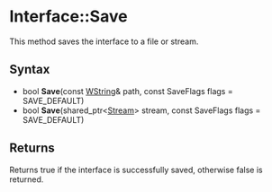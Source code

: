 # Interface::Save #
This method saves the interface to a file or stream.

## Syntax ##
- bool **Save**(const [WString](WString.md)& path, const SaveFlags flags = SAVE_DEFAULT)
- bool **Save**(shared_ptr<[Stream](Stream.md)\> stream, const SaveFlags flags = SAVE_DEFAULT)

## Returns ##
Returns true if the interface is successfully saved, otherwise false is returned.
